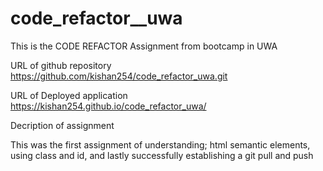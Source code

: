 # code_refactor__uwa

This is the CODE REFACTOR Assignment from bootcamp in UWA

URL of github repository https://github.com/kishan254/code_refactor_uwa.git

URL of Deployed application https://kishan254.github.io/code_refactor_uwa/

Decription of assignment

This was the first assignment of understanding; html semantic elements, using class and id, and lastly successfully establishing a git pull and push
